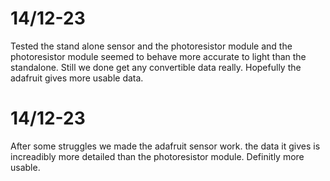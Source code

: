 # 14/12-23

Tested the stand alone sensor and the photoresistor module and the photoresistor module seemed to behave more accurate to light than the standalone.
Still we done get any convertible data really. Hopefully the adafruit gives more usable data.

# 14/12-23

After some struggles we made the adafruit sensor work. the data it gives is increadibly more detailed than the photoresistor module. Definitly more usable.
